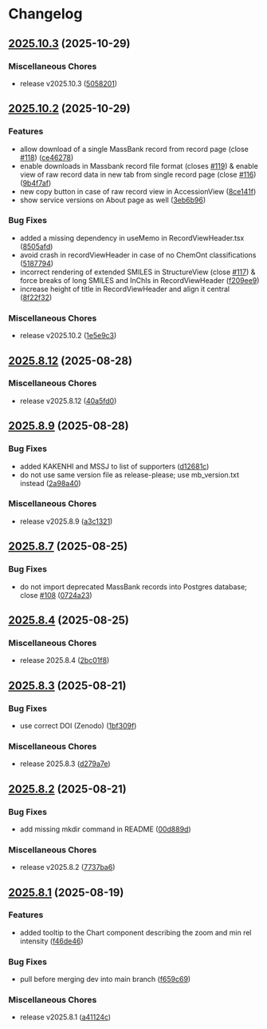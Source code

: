 # Changelog

## [2025.10.3](https://github.com/MassBank/MassBank3/compare/v2025.10.2...v2025.10.3) (2025-10-29)


### Miscellaneous Chores

* release v2025.10.3 ([5058201](https://github.com/MassBank/MassBank3/commit/5058201faee3761c864231385d6f4b3b1e5264a8))

## [2025.10.2](https://github.com/MassBank/MassBank3/compare/v2025.8.12...v2025.10.2) (2025-10-29)


### Features

* allow download of a single MassBank record from record page (close [#118](https://github.com/MassBank/MassBank3/issues/118)) ([ce46278](https://github.com/MassBank/MassBank3/commit/ce462785f8b640763541cba087619bba7dc2b0d3))
* enable downloads in Massbank record file format (closes [#119](https://github.com/MassBank/MassBank3/issues/119)) & enable view of raw record data in new tab from single record page (close [#116](https://github.com/MassBank/MassBank3/issues/116)) ([9b4f7af](https://github.com/MassBank/MassBank3/commit/9b4f7afe7f7b2a1d8e39a570a148c718d271cd63))
* new copy button in case of raw record view in AccessionView ([8ce141f](https://github.com/MassBank/MassBank3/commit/8ce141f45093d639f6e74eb8638d2b8fe6406af4))
* show service versions on About page as well ([3eb6b96](https://github.com/MassBank/MassBank3/commit/3eb6b966301c2b53cea653a7f066a9a8e1b66f89))


### Bug Fixes

* added a missing dependency in useMemo in RecordViewHeader.tsx ([8505afd](https://github.com/MassBank/MassBank3/commit/8505afdfbc175317a978e7aab8c43a8e3726bebf))
* avoid crash in recordViewHeader in case of no ChemOnt classifications ([5187794](https://github.com/MassBank/MassBank3/commit/5187794fde77a599cf541421ceeb31061c5f0680))
* incorrect rendering of extended SMILES in StructureView (close [#117](https://github.com/MassBank/MassBank3/issues/117)) & force breaks of long SMILES and InChIs in RecordViewHeader ([f209ee9](https://github.com/MassBank/MassBank3/commit/f209ee94dab4dcd7d25b63cbe3adf253557ba08e))
* increase height of title in RecordViewHeader and align it central ([8f22f32](https://github.com/MassBank/MassBank3/commit/8f22f327179e731df18109e2117afc46d8b91c12))


### Miscellaneous Chores

* release v2025.10.2 ([1e5e9c3](https://github.com/MassBank/MassBank3/commit/1e5e9c3a9fd6f03d91f45c2112b10ea7b48f55dd))

## [2025.8.12](https://github.com/MassBank/MassBank3/compare/v2025.8.11...v2025.8.12) (2025-08-28)


### Miscellaneous Chores

* release v2025.8.12 ([40a5fd0](https://github.com/MassBank/MassBank3/commit/40a5fd087a84fa89cd620d405e071d6c52542a95))

## [2025.8.9](https://github.com/MassBank/MassBank3/compare/v2025.8.8...v2025.8.9) (2025-08-28)


### Bug Fixes

* added KAKENHI and MSSJ to list of supporters ([d12681c](https://github.com/MassBank/MassBank3/commit/d12681c58a5861af5cc372e4e0520e37abb3260a))
* do not use same version file as release-please; use mb_version.txt instead ([2a98a40](https://github.com/MassBank/MassBank3/commit/2a98a40b8d4defbcfb498d1dd6d4eae70fe11e3d))


### Miscellaneous Chores

* release v2025.8.9 ([a3c1321](https://github.com/MassBank/MassBank3/commit/a3c1321d096859f0bb5986f68a457646162a01ee))

## [2025.8.7](https://github.com/MassBank/MassBank3/compare/v2025.8.6...v2025.8.7) (2025-08-25)


### Bug Fixes

* do not import deprecated MassBank records into Postgres database; close [#108](https://github.com/MassBank/MassBank3/issues/108) ([0724a23](https://github.com/MassBank/MassBank3/commit/0724a23cb19f56513119c655fc5a9c95f30deb45))

## [2025.8.4](https://github.com/MassBank/MassBank3/compare/v2025.8.3...v2025.8.4) (2025-08-25)


### Miscellaneous Chores

* release 2025.8.4 ([2bc01f8](https://github.com/MassBank/MassBank3/commit/2bc01f884930cd5c45da0c29157951a891e2a9f3))

## [2025.8.3](https://github.com/MassBank/MassBank3/compare/v2025.8.2...v2025.8.3) (2025-08-21)


### Bug Fixes

* use correct DOI (Zenodo) ([1bf309f](https://github.com/MassBank/MassBank3/commit/1bf309f39808e5b3c84c11bdf35dd52a87439783))


### Miscellaneous Chores

* release 2025.8.3 ([d279a7e](https://github.com/MassBank/MassBank3/commit/d279a7e48c71e68da28f31247823bc9ee61dfa65))

## [2025.8.2](https://github.com/MassBank/MassBank3/compare/v2025.8.1...v2025.8.2) (2025-08-21)


### Bug Fixes

* add missing mkdir  command in README ([00d889d](https://github.com/MassBank/MassBank3/commit/00d889d31e448e24a8890e3d5635fd5844d04d56))


### Miscellaneous Chores

* release v2025.8.2 ([7737ba6](https://github.com/MassBank/MassBank3/commit/7737ba6d4070bece7ea33632c47049491fca09c7))

## [2025.8.1](https://github.com/MassBank/MassBank3/compare/v2025.8.0...v2025.8.1) (2025-08-19)


### Features

* added tooltip to the Chart component describing the zoom and min rel intensity ([f46de46](https://github.com/MassBank/MassBank3/commit/f46de46e318f2bb2305a4575c10177c507bd4973))


### Bug Fixes

* pull before merging dev into main branch ([f659c69](https://github.com/MassBank/MassBank3/commit/f659c696495df6b87a58c4b32dfd5ea194263048))


### Miscellaneous Chores

* release v2025.8.1 ([a41124c](https://github.com/MassBank/MassBank3/commit/a41124cfee5ece233803631243395b58aeb7f23d))
